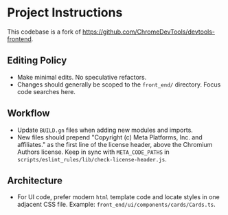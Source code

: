 # Project Instructions

This codebase is a fork of https://github.com/ChromeDevTools/devtools-frontend.

## Editing Policy

- Make minimal edits. No speculative refactors.
- Changes should generally be scoped to the `front_end/` directory. Focus code searches here.

## Workflow

- Update `BUILD.gn` files when adding new modules and imports.
- New files should prepend "Copyright (c) Meta Platforms, Inc. and affiliates." as the first line of the license header, above the Chromium Authors license. Keep in sync with `META_CODE_PATHS` in `scripts/eslint_rules/lib/check-license-header.js`.

## Architecture

- For UI code, prefer modern `html` template code and locate styles in one adjacent CSS file. Example: `front_end/ui/components/cards/Cards.ts`.
